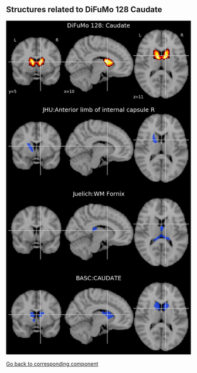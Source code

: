 


## Structures related to DiFuMo 128 Caudate

![94](94.jpg "Structures related to DiFuMo 128 Caudate")

[Go back to corresponding component](https://parietal-inria.github.io/DiFuMo/128/html/94.html)